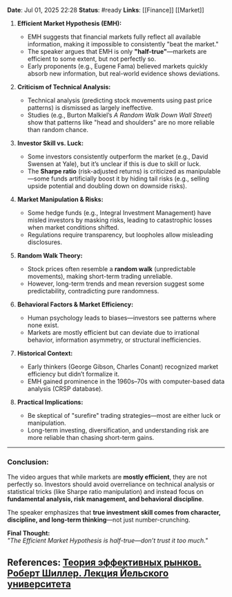 **Date**: Jul 01, 2025 22:28
**Status**: #ready 
**Links**: [[Finance]] [[Market]] 

1. **Efficient Market Hypothesis (EMH):**
    - EMH suggests that financial markets fully reflect all available information, making it impossible to consistently "beat the market."
    - The speaker argues that EMH is only **"half-true"**—markets are efficient to some extent, but not perfectly so.
    - Early proponents (e.g., Eugene Fama) believed markets quickly absorb new information, but real-world evidence shows deviations.

2. **Criticism of Technical Analysis:**
    - Technical analysis (predicting stock movements using past price patterns) is dismissed as largely ineffective.
    - Studies (e.g., Burton Malkiel’s _A Random Walk Down Wall Street_) show that patterns like "head and shoulders" are no more reliable than random chance.

3. **Investor Skill vs. Luck:**
    - Some investors consistently outperform the market (e.g., David Swensen at Yale), but it’s unclear if this is due to skill or luck.
    - The **Sharpe ratio** (risk-adjusted returns) is criticized as manipulable—some funds artificially boost it by hiding tail risks (e.g., selling upside potential and doubling down on downside risks).

4. **Market Manipulation & Risks:**
    - Some hedge funds (e.g., Integral Investment Management) have misled investors by masking risks, leading to catastrophic losses when market conditions shifted.
    - Regulations require transparency, but loopholes allow misleading disclosures.

5. **Random Walk Theory:**
    - Stock prices often resemble a **random walk** (unpredictable movements), making short-term trading unreliable.
    - However, long-term trends and mean reversion suggest some predictability, contradicting pure randomness.

6. **Behavioral Factors & Market Efficiency:**
    - Human psychology leads to biases—investors see patterns where none exist.
    - Markets are mostly efficient but can deviate due to irrational behavior, information asymmetry, or structural inefficiencies.

7. **Historical Context:**
    - Early thinkers (George Gibson, Charles Conant) recognized market efficiency but didn’t formalize it.
    - EMH gained prominence in the 1960s–70s with computer-based data analysis (CRSP database).

8. **Practical Implications:**
    - Be skeptical of "surefire" trading strategies—most are either luck or manipulation.
    - Long-term investing, diversification, and understanding risk are more reliable than chasing short-term gains.

---

### **Conclusion:**

The video argues that while markets are **mostly efficient**, they are not perfectly so. Investors should avoid overreliance on technical analysis or statistical tricks (like Sharpe ratio manipulation) and instead focus on **fundamental analysis, risk management, and behavioral discipline**.

The speaker emphasizes that **true investment skill comes from character, discipline, and long-term thinking**—not just number-crunching.

**Final Thought:**  
_"The Efficient Market Hypothesis is half-true—don’t trust it too much."_

## References: [Теория эффективных рынков. Роберт Шиллер. Лекция Йельского университета](https://www.youtube.com/watch?v=x7cF3Mby3V8)